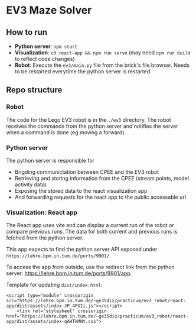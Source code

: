 # EV3 Maze Solver

## How to run

* **Python server**: `npm start`
* **Visualization**: `cd react-app && npm run serve` (may need `npm run build` to reflect code changes)
* **Robot**: Execute the `ev3/main.py` file from the brick's file browser. Needs to be restarted everytime the python server is restarted.


## Repo structure

### Robot

The code for the Lego EV3 robot is in the `./ev3` directory. The robot receives the commands from the python server and notifies the server when a command is done (eg moving a forward).

### Python server

The python server is responsible for 
- Brigding communictation between CPEE and the EV3 robot
- Retrieving and storing information from the CPEE (stream points, model activity data)
- Exposing the stored data to the react visualization app
- And forwarding requests for the react app to the public accessable url


### Visualization: React app

The React app uses vite and can display a current run of the robot or compare previous runs. The data for both current and previous runs is fetched from the python server.

This app expects to find the python server API exposed under `https://lehre.bpm.in.tum.de/ports/9901/`. 

To access the app from outside, use the redirect link from the python server: https://lehre.bpm.in.tum.de/ports/9901/app. 


Template for updating `dist/index.html`:
```
<script type="module" crossorigin src="https://lehre.bpm.in.tum.de/~ge35diz/practicum/ev3_robot/react-app/dist/assets/index-JP_4PXIi.js"></script>
    <link rel="stylesheet" crossorigin href="https://lehre.bpm.in.tum.de/~ge35diz/practicum/ev3_robot/react-app/dist/assets/index-qAHTkMHt.css">
```

